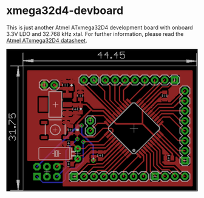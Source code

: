 # xmega32d4-devboard
This is just another Atmel ATxmega32D4 development board with onboard 3.3V LDO and 32.768 kHz xtal. For further information, please read the [Atmel ATxmega32D4 datasheet](http://www.atmel.com/images/Atmel-8135-8-and-16-bit-AVR-microcontroller-ATxmega16D4-32D4-64D4-128D4_datasheet.pdf).

![ATxmega32D4 Development Board](xmega32devboard.png)
